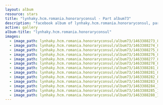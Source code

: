 ```yaml
---
layout: album
resource: stars
title: "lynhaky.hcm.romania.honoraryconsul - Part album73"
description: "facebook album of lynhaky.hcm.romania.honoraryconsul, part album73."
active: gallery
album-title: "lynhaky.hcm.romania.honoraryconsul"
images:
  - image_path: lynhaky.hcm.romania.honoraryconsul/album73/1463388273_8u9a7414.jpg
  - image_path: lynhaky.hcm.romania.honoraryconsul/album73/1463388274_8u9a7424.jpg
  - image_path: lynhaky.hcm.romania.honoraryconsul/album73/1463388275_8u9a7430.jpg
  - image_path: lynhaky.hcm.romania.honoraryconsul/album73/1463388276_8u9a7432.jpg
  - image_path: lynhaky.hcm.romania.honoraryconsul/album73/1463388277_8u9a7444.jpg
  - image_path: lynhaky.hcm.romania.honoraryconsul/album73/1463388278_8u9a7448.jpg
  - image_path: lynhaky.hcm.romania.honoraryconsul/album73/1463388281_8u9a7459.jpg
  - image_path: lynhaky.hcm.romania.honoraryconsul/album73/1463388281_8u9a7466.jpg
  - image_path: lynhaky.hcm.romania.honoraryconsul/album73/1463388282_8u9a7469.jpg
  - image_path: lynhaky.hcm.romania.honoraryconsul/album73/1463388283_8u9a7474.jpg
  - image_path: lynhaky.hcm.romania.honoraryconsul/album73/1463388284_14940.jpg
  - image_path: lynhaky.hcm.romania.honoraryconsul/album73/1463388285_14965.jpg
  - image_path: lynhaky.hcm.romania.honoraryconsul/album73/1463388288_16221.jpg
---
```

